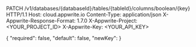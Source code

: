 PATCH /v1/databases/{databaseId}/tables/{tableId}/columns/boolean/{key} HTTP/1.1
Host: cloud.appwrite.io
Content-Type: application/json
X-Appwrite-Response-Format: 1.7.0
X-Appwrite-Project: <YOUR_PROJECT_ID>
X-Appwrite-Key: <YOUR_API_KEY>

{
  "required": false,
  "default": false,
  "newKey": 
}
